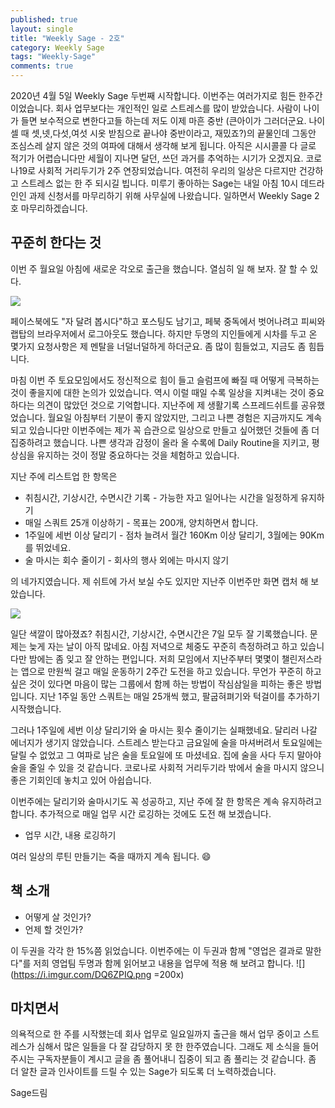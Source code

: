 ```yaml
---
published: true
layout: single
title: "Weekly Sage - 2호"
category: Weekly Sage
tags: "Weekly-Sage"
comments: true
---
```


2020년 4월 5일 Weekly Sage 두번째 시작합니다.
이번주는 여러가지로 힘든 한주간이었습니다. 회사 업무보다는 개인적인 일로 스트레스를 많이 받았습니다. 사람이 나이가 들면 보수적으로 변한다고들 하는데 저도 이제 마흔 중반 (큰아이가 그러더군요. 나이 셀 때 셋,넷,다섯,여섯 시옷 받침으로 끝나야 중반이라고, 재밌죠?)의 끝물인데 그동안 조심스레 살지 않은 것의 여파에 대해서 생각해 보게 됩니다. 아직은 시시콜콜 다 글로 적기가 어렵습니다만 세월이 지나면 달던, 쓰던 과거를 추억하는 시기가 오겠지요.
코로나19로 사회적 거리두기가 2주 연장되었습니다. 여전히 우리의 일상은 다르지만 건강하고 스트레스 없는 한 주 되시길 빕니다. 미루기 좋아하는 Sage는 내일 아침 10시 데드라인인 과제 신청서를 마무리하기 위해 사무실에 나왔습니다. 일하면서 Weekly Sage 2호 마무리하겠습니다.

## 꾸준히 한다는 것
이번 주 월요일 아침에 새로운 각오로 출근을 했습니다. 열심히 일 해 보자. 잘 할 수 있다. 

![](https://i.imgur.com/MuVZZnC.png)

페이스북에도 "자 달려 봅시다"하고 포스팅도 남기고, 페북 중독에서 벗어나려고 피씨와 랩탑의 브라우저에서 로그아웃도 했습니다. 하지만 두명의 지인들에게 시차를 두고 온 몇가지 요청사항은 제 멘탈을 너덜너덜하게 하더군요. 좀 많이 힘들었고, 지금도 좀 힘듭니다.

마침 이번 주 토요모임에서도 정신적으로 힘이 들고 슬럼프에 빠질 때 어떻게 극복하는 것이 좋을지에 대한 논의가 있었습니다. 역시 이럴 때일 수록 일상을 지켜내는 것이 중요하다는 의견이 많았던 것으로 기억합니다. 지난주에 제 생활기록 스프레드쉬트를 공유했었습니다. 월요일 아침부터 기분이 좋지 않았지만, 그리고 나쁜 경험은 지금까지도 계속되고 있습니다만 이번주에는 제가 꼭 습관으로 일상으로 만들고 싶어했던 것들에 좀 더 집중하려고 했습니다. 나쁜 생각과 감정이 올라 올 수록에 Daily Routine을 지키고, 평상심을 유지하는 것이 정말 중요하다는 것을 체험하고 있습니다. 

지난 주에 리스트업 한 항목은

* 취침시간, 기상시간, 수면시간 기록 - 가능한 자고 일어나는 시간을 일정하게 유지하기
* 매일 스쿼트 25개 이상하기 - 목표는 200개, 양치하면서 합니다.
* 1주일에 세번 이상 달리기 - 점차 늘려서 월간 160Km 이상 달리기, 3월에는 90Km를 뛰었네요.
* 술 마시는 회수 줄이기 - 회사의 행사 외에는 마시지 않기

의 네가지였습니다. 제 쉬트에 가서 보실 수도 있지만 지난주 이번주만 화면 캡처 해 보았습니다.

![](https://i.imgur.com/ZeU0xxL.png)

일단 색깔이 많아졌죠? 취침시간, 기상시간, 수면시간은 7일 모두 잘 기록했습니다. 문제는 늦게 자는 날이 아직 많네요. 아침 저녁으로 체중도 꾸준히 측정하려고 하고 있습니다만 밤에는 좀 잊고 잘 안하는 편입니다.
저희 모임에서 지난주부터 몇몇이 챌린저스라는 앱으로 만원씩 걸고 매일 운동하기 2주간 도전을 하고 있습니다. 무언가 꾸준히 하고 싶은 것이 있다면 마음이 많는 그룹에서 함께 하는 방법이 작심삼일을 피하는 좋은 방법입니다. 지난 1주일 동안 스쿼트는 매일 25개씩 했고, 팔굽혀펴기와 턱걸이를 추가하기 시작했습니다.

그러나 1주일에 세번 이상 달리기와 술 마시는 횟수 줄이기는 실패했네요. 달리러 나갈 에너지가 생기지 않았습니다. 스트레스 받는다고 금요일에 술을 마셔버려서 토요일에는 달릴 수 없었고 그 여파로 남은 술을 토요일에 또 마셨네요. 집에 술을 사다 두지 말아야 술을 줄일 수 있을 것 같습니다. 코로나로 사회적 거리두기라 밖에서 술을 마시지 않으니 좋은 기회인데 놓치고 있어 아쉽습니다.

이번주에는 달리기와 술마시기도 꼭 성공하고, 지난 주에 잘 한 항목은 계속 유지하려고 합니다. 추가적으로 매일 업무 시간 로깅하는 것에도 도전 해 보겠습니다.

* 업무 시간, 내용 로깅하기

여러 일상의 루틴 만들기는 죽을 때까지 계속 됩니다. :smile:

## 책 소개

* 어떻게 살 것인가?
* 언제 할 것인가?

이 두권을 각각 한 15%쯤 읽었습니다. 이번주에는 이 두권과 함께 "영업은 결과로 말한다"를 저희 영업팀 두명과 함께 읽어보고 내용을 업무에 적용 해 보려고 합니다.
![](https://i.imgur.com/DQ6ZPIQ.png =200x)

## 마치면서
의욕적으로 한 주를 시작했는데 회사 업무로 일요일까지 출근을 해서 업무 중이고 스트레스가 심해서 많은 일들을 다 잘 감당하지 못 한 한주였습니다. 그래도 제 소식을 들어주시는 구독자분들이 계시고 글을 좀 풀어내니 집중이 되고 좀 풀리는 것 같습니다.
좀 더 알찬 글과 인사이트를 드릴 수 있는 Sage가 되도록 더 노력하겠습니다.

Sage드림